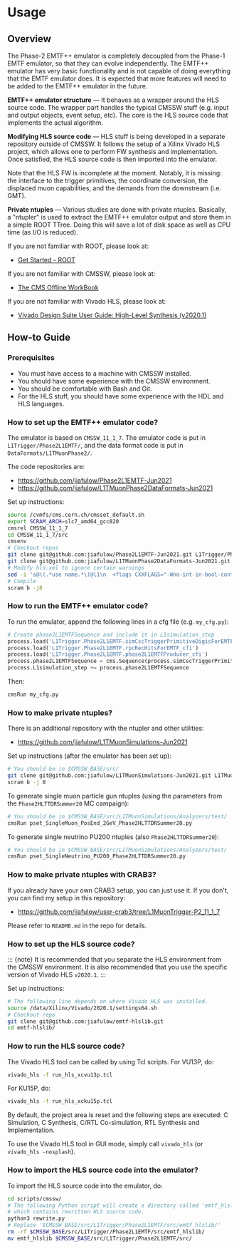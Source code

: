 # Usage

## Overview

The Phase-2 EMTF++ emulator is completely decoupled from the Phase-1 EMTF emulator, so that they can evolve independently. The EMTF++ emulator has very basic functionality and is not capable of doing everything that the EMTF emulator does. It is expected that more features will need to be added to the EMTF++ emulator in the future.

**EMTF++ emulator structure** &mdash; It behaves as a wrapper around the HLS source code. The wrapper part handles the typical CMSSW stuff (e.g. input and output objects, event setup, etc). The core is the HLS source code that implements the actual algorithm.

**Modifying HLS source code** &mdash; HLS stuff is being developed in a separate repository outside of CMSSW. It follows the setup of a Xilinx Vivado HLS project, which allows one to perform FW synthesis and implementation. Once satisfied, the HLS source code is then imported into the emulator.

Note that the HLS FW is incomplete at the moment. Notably, it is missing: the interface to the trigger primitives, the coordinate conversion, the displaced muon capabilities, and the demands from the downstream (i.e. GMT).

**Private ntuples** &mdash; Various studies are done with private ntuples. Basically, a "ntupler" is used to extract the EMTF++ emulator output and store them in a simple ROOT TTree. Doing this will save a lot of disk space as well as CPU time (as I/O is reduced).

If you are not familiar with ROOT, please look at:

- [Get Started - ROOT](https://root.cern/get_started/)

If you are not familiar with CMSSW, please look at:

- [The CMS Offline WorkBook](https://twiki.cern.ch/twiki/bin/view/CMSPublic/WorkBook)

If you are not familiar with Vivado HLS, please look at:

- [Vivado Design Suite User Guide: High-Level Synthesis (v2020.1)](https://www.xilinx.com/support/documentation/sw_manuals/xilinx2020_1/ug902-vivado-high-level-synthesis.pdf)


## How-to Guide

### Prerequisites

- You must have access to a machine with CMSSW installed.
- You should have some experience with the CMSSW environment.
- You should be comfortable with Bash and Git.
- For the HLS stuff, you should have some experience with the HDL and HLS languages.

### How to set up the EMTF++ emulator code?

The emulator is based on `CMSSW_11_1_7`. The emulator code is put in `L1Trigger/Phase2L1EMTF/`, and the data format code is put in `DataFormats/L1TMuonPhase2/`.

The code repositories are:

- <https://github.com/jiafulow/Phase2L1EMTF-Jun2021>
- <https://github.com/jiafulow/L1TMuonPhase2DataFormats-Jun2021>

Set up instructions:

``` bash
source /cvmfs/cms.cern.ch/cmsset_default.sh
export SCRAM_ARCH=slc7_amd64_gcc820
cmsrel CMSSW_11_1_7
cd CMSSW_11_1_7/src
cmsenv
# Checkout repos
git clone git@github.com:jiafulow/Phase2L1EMTF-Jun2021.git L1Trigger/Phase2L1EMTF/
git clone git@github.com:jiafulow/L1TMuonPhase2DataFormats-Jun2021.git DataFormats/L1TMuonPhase2/
# Modify hls.xml to ignore certain warnings
sed -i 's@\(.*use name.*\)@\1\n  <flags CXXFLAGS="-Wno-int-in-bool-context -Wno-uninitialized -Wno-maybe-uninitialized"/>@' ../config/toolbox/slc7_amd64_gcc820/tools/selected/hls.xml
# Compile
scram b -j8
```

### How to run the EMTF++ emulator code?

To run the emulator, append the following lines in a cfg file (e.g. `my_cfg.py`):

``` python
# Create phase2L1EMTFSequence and include it in L1simulation_step
process.load('L1Trigger.Phase2L1EMTF.simCscTriggerPrimitiveDigisForEMTF_cfi')
process.load('L1Trigger.Phase2L1EMTF.rpcRecHitsForEMTF_cfi')
process.load('L1Trigger.Phase2L1EMTF.phase2L1EMTFProducer_cfi')
process.phase2L1EMTFSequence = cms.Sequence(process.simCscTriggerPrimitiveDigisForEMTF+process.rpcRecHitsForEMTF+process.phase2L1EMTFProducer)
process.L1simulation_step += process.phase2L1EMTFSequence
```

Then:

``` bash
cmsRun my_cfg.py
```

### How to make private ntuples?

There is an additional repository with the ntupler and other utilities:

- <https://github.com/jiafulow/L1TMuonSimulations-Jun2021>

Set up instructions (after the emulator has been set up):

``` bash
# You should be in $CMSSW_BASE/src/
git clone git@github.com:jiafulow/L1TMuonSimulations-Jun2021.git L1TMuonSimulations/
scram b -j 8
```

To generate single muon particle gun ntuples (using the parameters from the `Phase2HLTTDRSummer20` MC campaign):

``` bash
# You should be in $CMSSW_BASE/src/L1TMuonSimulations/Analyzers/test/
cmsRun pset_SingleMuon_PosEnd_2GeV_Phase2HLTTDRSummer20.py
```

To generate single neutrino PU200 ntuples (also `Phase2HLTTDRSummer20`):

``` bash
# You should be in $CMSSW_BASE/src/L1TMuonSimulations/Analyzers/test/
cmsRun pset_SingleNeutrino_PU200_Phase2HLTTDRSummer20.py
```

### How to make private ntuples with CRAB3?

If you already have your own CRAB3 setup, you can just use it. If you don't, you can find my setup in this repository:

- <https://github.com/jiafulow/user-crab3/tree/L1MuonTrigger-P2_11_1_7>

Please refer to `README.md` in the repo for details.

### How to set up the HLS source code?

::: {note}
It is recommended that you separate the HLS environment from the CMSSW environment. It is also recommended that you use the specific version of Vivado HLS `v2020.1`.
:::

Set up instructions:

``` bash
# The following line depends on where Vivado HLS was installed.
source /data/Xilinx/Vivado/2020.1/settings64.sh
# Checkout repo
git clone git@github.com:jiafulow/emtf-hlslib.git
cd emtf-hlslib/
```

### How to run the HLS source code?

The Vivado HLS tool can be called by using Tcl scripts. For VU13P, do:

``` bash
vivado_hls -f run_hls_xcvu13p.tcl
```

For KU15P, do:

``` bash
vivado_hls -f run_hls_xcku15p.tcl
```

By default, the project area is reset and the following steps are executed: C Simulation, C Synthesis, C/RTL Co-simulation, RTL Synthesis and Implementation.

To use the Vivado HLS tool in GUI mode, simply call `vivado_hls` (or `vivado_hls -nosplash`).

### How to import the HLS source code into the emulator?

To import the HLS source code into the emulator, do:

``` bash
cd scripts/cmssw/
# The following Python script will create a directory called 'emtf_hlslib'
# which contains rewritten HLS source code.
python3 rewrite.py
# Replace '$CMSSW_BASE/src/L1Trigger/Phase2L1EMTF/src/emtf_hlslib/'
rm -rf $CMSSW_BASE/src/L1Trigger/Phase2L1EMTF/src/emtf_hlslib/
mv emtf_hlslib $CMSSW_BASE/src/L1Trigger/Phase2L1EMTF/src/
```

